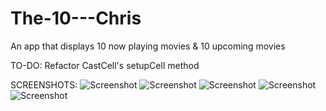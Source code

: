 # The-10---Chris
An app that displays 10 now playing movies &amp; 10 upcoming movies

TO-DO: 
Refactor CastCell's setupCell method

SCREENSHOTS:
![Screenshot](https://user-images.githubusercontent.com/8717712/52974621-0769a680-3377-11e9-8a07-f10f887e3a55.png)
![Screenshot](https://user-images.githubusercontent.com/8717712/52974620-0769a680-3377-11e9-9f07-0a94b8ffdc82.png)
![Screenshot](https://user-images.githubusercontent.com/8717712/52974618-0769a680-3377-11e9-8e9b-85924df68f1c.png)
![Screenshot](https://user-images.githubusercontent.com/8717712/52974617-06d11000-3377-11e9-8426-5ebef9f1ed00.png)
![Screenshot](https://user-images.githubusercontent.com/8717712/52974616-06d11000-3377-11e9-859b-ff8496d12934.png)
